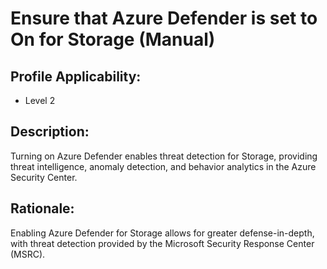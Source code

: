 # Ensure that Azure Defender is set to On for Storage (Manual)

## Profile Applicability:

- Level 2

## Description:

Turning on Azure Defender enables threat detection for Storage, providing threat intelligence, anomaly detection, and behavior analytics in the Azure Security Center.

## Rationale:

Enabling Azure Defender for Storage allows for greater defense-in-depth, with threat detection provided by the Microsoft Security Response Center (MSRC).